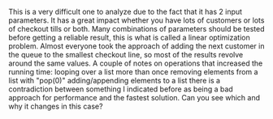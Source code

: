 This is a very difficult one to analyze due to the fact that it has 2 input parameters. It has a great impact whether you have lots of customers or lots of checkout tills or both. Many combinations of parameters should be tested before getting a reliable result, this is what is called a linear optimization problem.
Almost everyone took the approach of adding the next customer in the queue to the smallest checkout line, so most of the results revolve around the same values.
A couple of notes on operations that increased the running time:
looping over a list more than once
removing elements from a list with "pop(0)"
adding/appending elements to a list
there is a contradiction between something I indicated before as being a bad approach for performance and the fastest solution. Can you see which and why it changes in this case?